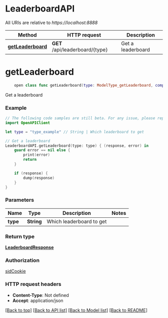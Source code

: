 # LeaderboardAPI

All URIs are relative to *https://localhost:8888*

Method | HTTP request | Description
------------- | ------------- | -------------
[**getLeaderboard**](LeaderboardAPI.md#getleaderboard) | **GET** /api/leaderboard/{type} | Get a leaderboard


# **getLeaderboard**
```swift
    open class func getLeaderboard(type: ModelType_getLeaderboard, completion: @escaping (_ data: LeaderboardResponse?, _ error: Error?) -> Void)
```

Get a leaderboard

### Example 
```swift
// The following code samples are still beta. For any issue, please report via http://github.com/OpenAPITools/openapi-generator/issues/new
import OpenAPIClient

let type = "type_example" // String | Which leaderboard to get

// Get a leaderboard
LeaderboardAPI.getLeaderboard(type: type) { (response, error) in
    guard error == nil else {
        print(error)
        return
    }

    if (response) {
        dump(response)
    }
}
```

### Parameters

Name | Type | Description  | Notes
------------- | ------------- | ------------- | -------------
 **type** | **String** | Which leaderboard to get | 

### Return type

[**LeaderboardResponse**](LeaderboardResponse.md)

### Authorization

[sidCookie](../README.md#sidCookie)

### HTTP request headers

 - **Content-Type**: Not defined
 - **Accept**: application/json

[[Back to top]](#) [[Back to API list]](../README.md#documentation-for-api-endpoints) [[Back to Model list]](../README.md#documentation-for-models) [[Back to README]](../README.md)

